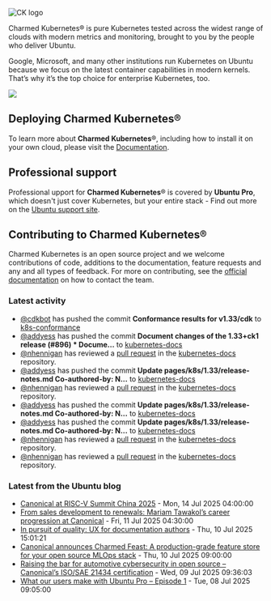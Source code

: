 ![CK logo](https://assets.ubuntu.com/v1/451d4cf4-Charmed+Kubernetes_RGB_onWhite_2022.svg)

Charmed Kubernetes® is pure Kubernetes tested across the widest range of clouds with modern metrics and monitoring, brought to you by the people who deliver Ubuntu.

Google, Microsoft, and many other institutions run Kubernetes on Ubuntu because we focus on the latest container capabilities in modern kernels. That’s why it’s the top choice for enterprise Kubernetes, too.

![](https://assets.ubuntu.com/v1/843c77b6-juju-at-a-glace.svg)

## Deploying Charmed Kubernetes®

To learn more about **Charmed Kubernetes**®, including how to install it on your own cloud, please visit the [Documentation][docs].

## Professional support

Professional upport for **Charmed Kubernetes**® is covered by **Ubuntu Pro**, which doesn't just cover Kubernetes, but your entire stack - Find out more on the [Ubuntu support site](https://ubuntu.com/support).

## Contributing to Charmed Kubernetes®

Charmed Kubernetes is an open source project and we welcome contributions of code, additions to the documentation, feature requests and any and all types of feedback. For more on contributing, see the [official documentation][get-in-touch] on how to contact the team.

<!-- LINKS -->
[docs]: https://ubuntu.com/kubernetes/docs
[get-in-touch]: https://ubuntu.com/kubernetes/docs/get-in-touch

### Latest activity

<!-- activity starts -->
 - [@cdkbot](https://github.com/cdkbot) has pushed the commit **Conformance results for v1.33/cdk** to [k8s-conformance](https://github.com/charmed-kubernetes/k8s-conformance)
 - [@addyess](https://github.com/addyess) has pushed the commit **Document changes of the 1.33+ck1 release (#896)  * Docume...** to [kubernetes-docs](https://github.com/charmed-kubernetes/kubernetes-docs)
 - [@nhennigan](https://github.com/nhennigan) has reviewed a [pull request](https://github.com/charmed-kubernetes/kubernetes-docs/pull/896) in the [kubernetes-docs](https://github.com/charmed-kubernetes/kubernetes-docs) repository.
 - [@addyess](https://github.com/addyess) has pushed the commit **Update pages/k8s/1.33/release-notes.md  Co-authored-by: N...** to [kubernetes-docs](https://github.com/charmed-kubernetes/kubernetes-docs)
 - [@nhennigan](https://github.com/nhennigan) has reviewed a [pull request](https://github.com/charmed-kubernetes/kubernetes-docs/pull/896) in the [kubernetes-docs](https://github.com/charmed-kubernetes/kubernetes-docs) repository.
 - [@addyess](https://github.com/addyess) has pushed the commit **Update pages/k8s/1.33/release-notes.md  Co-authored-by: N...** to [kubernetes-docs](https://github.com/charmed-kubernetes/kubernetes-docs)
 - [@addyess](https://github.com/addyess) has pushed the commit **Update pages/k8s/1.33/release-notes.md  Co-authored-by: N...** to [kubernetes-docs](https://github.com/charmed-kubernetes/kubernetes-docs)
 - [@nhennigan](https://github.com/nhennigan) has reviewed a [pull request](https://github.com/charmed-kubernetes/kubernetes-docs/pull/896) in the [kubernetes-docs](https://github.com/charmed-kubernetes/kubernetes-docs) repository.
 - [@nhennigan](https://github.com/nhennigan) has reviewed a [pull request](https://github.com/charmed-kubernetes/kubernetes-docs/pull/896) in the [kubernetes-docs](https://github.com/charmed-kubernetes/kubernetes-docs) repository.
<!-- activity ends -->

<!-- roadmap starts -->

<!-- roadmap ends -->

### Latest from the Ubuntu blog

<!-- blog starts -->
* [Canonical at RISC-V Summit China 2025](https://ubuntu.com//blog/canonical-at-risc-v-summit-china-2025) - Mon, 14 Jul 2025 04:00:00 
* [From sales development to renewals: Mariam Tawakol&#8217;s career progression at Canonical](https://ubuntu.com//blog/from-sales-development-to-renewals-mariam-tawakols-career-progression-at-canonical) - Fri, 11 Jul 2025 04:30:00 
* [In pursuit of quality: UX for documentation authors](https://ubuntu.com//blog/in-pursuit-of-quality-ux-for-documentation-authors) - Thu, 10 Jul 2025 15:01:21 
* [Canonical announces Charmed Feast: A production-grade feature store for your open source MLOps stack](https://ubuntu.com//blog/charmed-feast-feature-store-launch) - Thu, 10 Jul 2025 09:00:00 
* [Raising the bar for automotive cybersecurity in open source – Canonical’s ISO/SAE 21434 certification](https://ubuntu.com//blog/raising-the-bar-for-automotive-cybersecurity-in-open-source-canonicals-iso-sae-21434-certification) - Wed, 09 Jul 2025 09:36:03 
* [What our users make with Ubuntu Pro &#8211; Episode 1](https://ubuntu.com//blog/what-our-users-make-with-ubuntu-pro-episode-1) - Tue, 08 Jul 2025 09:05:00 
<!-- blog ends -->
